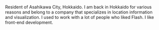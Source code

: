 Resident of Asahikawa City, Hokkaido. I am back in Hokkaido for various reasons and belong to a company that specializes in location information and visualization. I used to work with a lot of people who liked Flash. I like front-end development.
